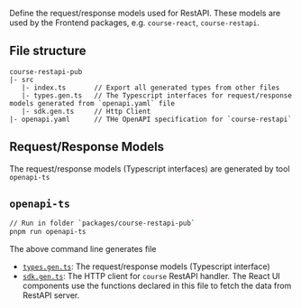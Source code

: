 Define the request/response models used for RestAPI. These models are used by the Frontend packages, e.g. `course-react`, `course-restapi`.

## File structure

```
course-restapi-pub
|- src
   |- index.ts       // Export all generated types from other files
   |- types.gen.ts   // The Typescript interfaces for request/response models generated from `openapi.yaml` file
   |- sdk.gen.ts     // Http Client
|- openapi.yaml      // THe OpenAPI specification for `course-restapi`
```

## Request/Response Models

The request/response models (Typescript interfaces) are generated by tool `openapi-ts`

## `openapi-ts`
```sh
// Run in folder `packages/course-restapi-pub`
pnpm run openapi-ts
```

The above command line generates file
- [`types.gen.ts`](../../packages/course-restapi-pub/src/types.gen.ts): The request/response models (Typescript interface)
- [`sdk.gen.ts`](../../packages/course-restapi-pub/src/sdk.gen.ts): The HTTP client for `course` RestAPI handler. The React UI components use the functions declared in this file to fetch the data from RestAPI server.

